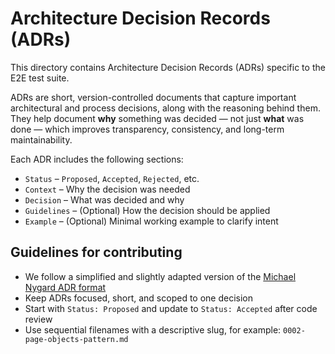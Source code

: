 # Architecture Decision Records (ADRs)

This directory contains Architecture Decision Records (ADRs) specific to the E2E test suite.

ADRs are short, version-controlled documents that capture important architectural and process decisions, along with the reasoning behind them.  
They help document **why** something was decided — not just **what** was done — which improves transparency, consistency, and long-term maintainability.

Each ADR includes the following sections:

- `Status` – `Proposed`, `Accepted`, `Rejected`, etc.
- `Context` – Why the decision was needed
- `Decision` – What was decided and why
- `Guidelines` – (Optional) How the decision should be applied
- `Example` – (Optional) Minimal working example to clarify intent

## Guidelines for contributing

- We follow a simplified and slightly adapted version of the [Michael Nygard ADR format](https://github.com/joelparkerhenderson/architecture-decision-record/tree/main/locales/en/templates/decision-record-template-by-michael-nygard)
- Keep ADRs focused, short, and scoped to one decision
- Start with `Status: Proposed` and update to `Status: Accepted` after code review
- Use sequential filenames with a descriptive slug, for example: `0002-page-objects-pattern.md`
